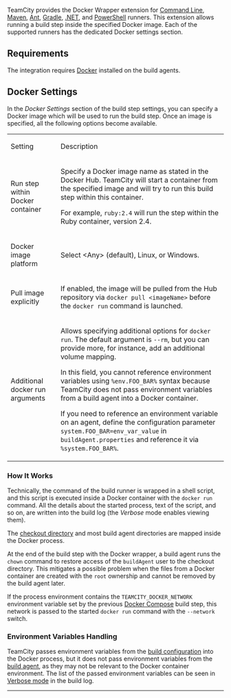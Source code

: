 [//]: # (title: Docker Wrapper)
[//]: # (auxiliary-id: Docker Wrapper)

TeamCity provides the Docker Wrapper extension for [Command Line](command-line.md), [Maven](maven.md), [Ant](ant.md), [Gradle](gradle.md), [.NET](net.md), and [PowerShell](powershell.md) runners. This extension allows running a build step inside the specified Docker image. Each of the supported runners has the dedicated Docker settings section.

## Requirements

The integration requires [Docker](https://docs.docker.com/engine/installation/) installed on the build agents.

<include src="integrating-teamcity-with-docker.md" include-id="reqs-supported-env"/>

## Docker Settings

<chunk include-id="docker-settings">

In the _Docker Settings_ section of the build step settings, you can specify a Docker image which will be used to run the build step. Once an image is specified, all the following options become available.

<table><tr>

<td>

Setting

</td>

<td>

Description

</td></tr><tr>

<td>

Run step within Docker container

</td>

<td>

Specify a Docker image name as stated in the Docker Hub. TeamCity will start a container from the specified image and will try to run this build step within this container.

For example, `ruby:2.4` will run the step within the Ruby container, version 2.4.


</td></tr><tr>

<td>

Docker image platform

</td>

<td>

Select &lt;Any&gt; (default), Linux, or Windows.

</td></tr><tr>

<td>

Pull image explicitly

</td>

<td>

If enabled, the image will be pulled from the Hub repository via `docker pull <imageName>` before the `docker run` command is launched.


</td></tr><tr>

<td>

Additional docker run arguments

</td>

<td>

Allows specifying additional options for `docker run`. The default argument is `--rm`, but you can provide more, for instance, add an additional volume mapping.

<note>
     
In this field, you cannot reference environment variables 
using `%env.FOO_BAR%` syntax because TeamCity does not pass environment variables
from a build agent into a Docker container.

If you need to reference an environment variable on an agent, 
define the configuration parameter `system.FOO_BAR=env_var_value` in `buildAgent.properties`
and reference it via `%system.FOO_BAR%`.
     
 </note> 


</td></tr></table>

</chunk>

### How It Works

<chunk include-id="docker-settings-how">

Technically, the command of the build runner is wrapped in a shell script, and this script is executed inside a Docker container with the `docker run` command. All the details about the started process, text of the script, and so on, are written into the build log (the _Verbose_ mode enables viewing them).

The [checkout directory](build-checkout-directory.md) and most build agent directories are mapped inside the Docker process.

At the end of the build step with the Docker wrapper, a build agent runs the `chown` command to restore access of the `buildAgent` user to the checkout directory. This mitigates a possible problem when the files from a Docker container are created with the `root` ownership and cannot be removed by the build agent later.

If the process environment contains the `TEAMCITY_DOCKER_NETWORK` environment variable set by the previous [Docker Compose](docker-compose.md) build step, this network is passed to the started `docker run` command with the `--network` switch.

</chunk>

### Environment Variables Handling

<chunk include-id="docker-settings-env-var">

TeamCity passes environment variables from the [build configuration](build-configuration.md) into the Docker process, but it does not pass environment variables from the [build agent](build-agent.md), as they may not be relevant to the Docker container environment. The list of the passed environment variables can be seen in [Verbose mode](build-log.md#Viewing+Build+Log) in the build log.


 </chunk>

__ __